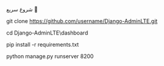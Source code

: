 شروع سریع 🚀

git clone https://github.com/username/Django-AdminLTE.git

cd Django-AdminLTE\dashboard

pip install -r requirements.txt

python manage.py runserver 8200
